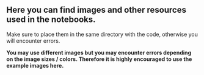 ## Here you can find images and other resources used in the notebooks.
Make sure to place them in the same directory with the code, otherwise you will encounter errors.

**You may use different images but you may encounter errors depending on the image sizes / colors.
Therefore it is highly encouraged to use the example images here.**
